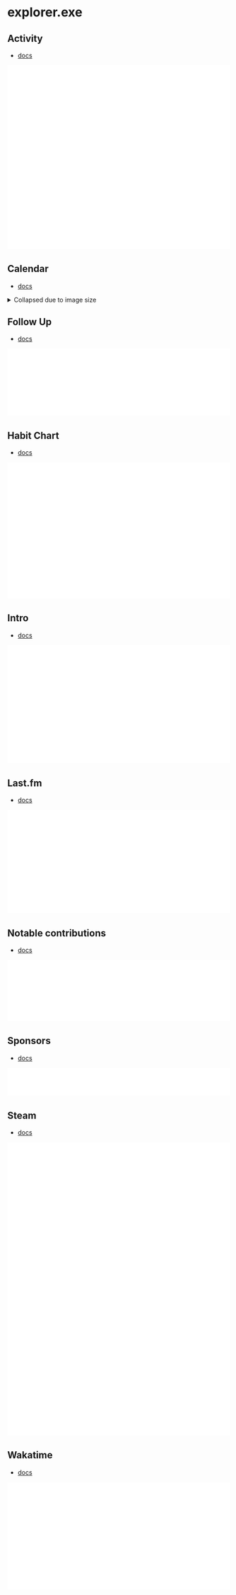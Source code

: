 # explorer.exe

## Activity

- [docs](https://github.com/lowlighter/metrics/blob/master/source/plugins/activity/README.md)

![GitHub Activities](activity.svg)

## Calendar

- [docs](https://github.com/lowlighter/metrics/blob/master/source/plugins/calendar/README.md)

<details>
<summary>Collapsed due to image size</summary>

![GitHub Calendar](calendar.svg)

</details>

## Follow Up

- [docs](https://github.com/lowlighter/metrics/blob/master/source/plugins/followup/README.md)

![GitHub Followup](followupuser.svg)

## Habit Chart

- [docs](https://github.com/lowlighter/metrics/blob/master/source/plugins/habits/README.md)

![GitHub Habitchart](habitchart.svg)

## Intro

- [docs](https://github.com/lowlighter/metrics/blob/master/source/plugins/introduction/README.md)

![GitHub Intro](intro.svg)

## Last.fm

- [docs](https://github.com/lowlighter/metrics/blob/master/source/plugins/music/README.md)

![GitHub Lastfm](lastfm.svg)

## Notable contributions

- [docs](https://github.com/lowlighter/metrics/blob/master/source/plugins/notable/README.md)

![Notable contributions](notablecontrib.svg)

## Sponsors

- [docs](https://github.com/lowlighter/metrics/blob/master/source/plugins/sponsors/README.md)

![GitHub Sponsors](sponsors.svg)

## Steam

- [docs](https://github.com/lowlighter/metrics/blob/master/source/plugins/steam/README.md)

![GitHub Steam](steam.svg)

## Wakatime

- [docs](https://github.com/lowlighter/metrics/blob/master/source/plugins/wakatime/README.md)

![GitHub Wakatime](wakatime.svg)
